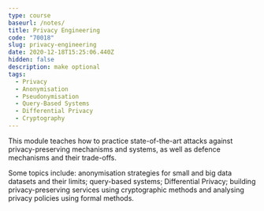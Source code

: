 ```yaml
---
type: course
baseurl: /notes/
title: Privacy Engineering
code: "70018"
slug: privacy-engineering
date: 2020-12-18T15:25:06.440Z
hidden: false
description: make optional
tags:
  - Privacy
  - Anonymisation
  - Pseudonymisation
  - Query-Based Systems
  - Differential Privacy
  - Cryptography
---
```

This module teaches how to practice state-of-the-art attacks against privacy-preserving mechanisms and systems, as well as defence mechanisms and their trade-offs. 

Some topics include: anonymisation strategies for small and big data datasets and their limits; query-based systems; Differential Privacy; building privacy-preserving services using cryptographic methods and analysing privacy policies using formal methods.